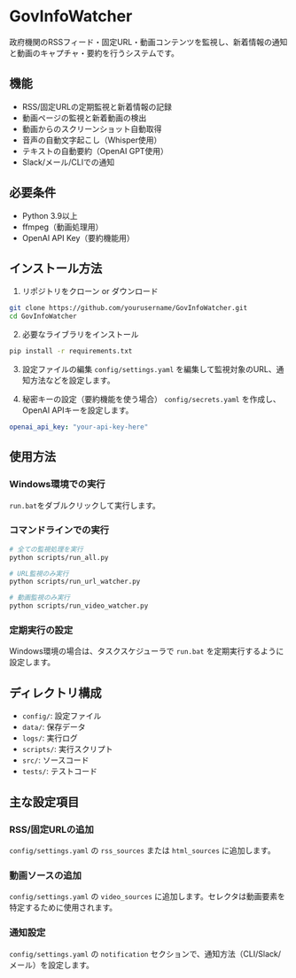 # GovInfoWatcher

政府機関のRSSフィード・固定URL・動画コンテンツを監視し、新着情報の通知と動画のキャプチャ・要約を行うシステムです。

## 機能

- RSS/固定URLの定期監視と新着情報の記録
- 動画ページの監視と新着動画の検出
- 動画からのスクリーンショット自動取得
- 音声の自動文字起こし（Whisper使用）
- テキストの自動要約（OpenAI GPT使用）
- Slack/メール/CLIでの通知

## 必要条件

- Python 3.9以上
- ffmpeg（動画処理用）
- OpenAI API Key（要約機能用）

## インストール方法

1. リポジトリをクローン or ダウンロード

```bash
git clone https://github.com/yourusername/GovInfoWatcher.git
cd GovInfoWatcher
```

2. 必要なライブラリをインストール

```bash
pip install -r requirements.txt
```

3. 設定ファイルの編集
`config/settings.yaml` を編集して監視対象のURL、通知方法などを設定します。

4. 秘密キーの設定（要約機能を使う場合）
`config/secrets.yaml` を作成し、OpenAI APIキーを設定します。

```yaml
openai_api_key: "your-api-key-here"
```

## 使用方法

### Windows環境での実行
`run.bat`をダブルクリックして実行します。

### コマンドラインでの実行

```bash
# 全ての監視処理を実行
python scripts/run_all.py

# URL監視のみ実行
python scripts/run_url_watcher.py

# 動画監視のみ実行
python scripts/run_video_watcher.py
```

### 定期実行の設定
Windows環境の場合は、タスクスケジューラで `run.bat` を定期実行するように設定します。

## ディレクトリ構成
* `config/`: 設定ファイル
* `data/`: 保存データ
* `logs/`: 実行ログ
* `scripts/`: 実行スクリプト
* `src/`: ソースコード
* `tests/`: テストコード

## 主な設定項目

### RSS/固定URLの追加
`config/settings.yaml` の `rss_sources` または `html_sources` に追加します。

### 動画ソースの追加
`config/settings.yaml` の `video_sources` に追加します。セレクタは動画要素を特定するために使用されます。

### 通知設定
`config/settings.yaml` の `notification` セクションで、通知方法（CLI/Slack/メール）を設定します。